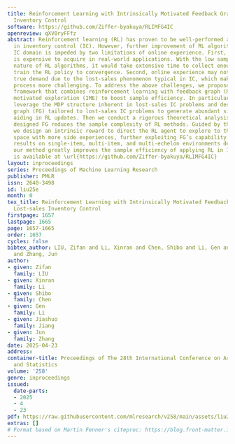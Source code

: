 ```yaml
---
title: Reinforcement Learning with Intrinsically Motivated Feedback Graph for Lost-sales
  Inventory Control
software: https://github.com/Ziffer-byakuya/RLIMFG4IC
openreview: qXV0ryFFfz
abstract: Reinforcement learning (RL) has proven to be well-performed and versatile
  in inventory control (IC). However, further improvement of RL algorithms in the
  IC domain is impeded by two limitations of online experience. First, online experience
  is expensive to acquire in real-world applications. With the low sample efficiency
  nature of RL algorithms, it would take extensive time to collect enough data and
  train the RL policy to convergence. Second, online experience may not reflect the
  true demand due to the lost-sales phenomenon typical in IC, which makes the learning
  process more challenging. To address the above challenges, we propose a training
  framework that combines reinforcement learning with feedback graph (RLFG) and intrinsically
  motivated exploration (IME) to boost sample efficiency. In particular, we first
  leverage the MDP structure inherent in lost-sales IC problems and design the feedback
  graph (FG) tailored to lost-sales IC problems to generate abundant side experiences
  aiding in RL updates. Then we conduct a rigorous theoretical analysis of how the
  designed FG reduces the sample complexity of RL methods. Guided by these insights,
  we design an intrinsic reward to direct the RL agent to explore to the state-action
  space with more side experiences, further exploiting FG’s capability. Experimental
  results on single-item, multi-item, and multi-echelon environments demonstrate that
  our method greatly improves the sample efficiency of applying RL in IC.  Our code
  is available at \url{https://github.com/Ziffer-byakuya/RLIMFG4IC}
layout: inproceedings
series: Proceedings of Machine Learning Research
publisher: PMLR
issn: 2640-3498
id: liu25e
month: 0
tex_title: Reinforcement Learning with Intrinsically Motivated Feedback Graph for
  Lost-sales Inventory Control
firstpage: 1657
lastpage: 1665
page: 1657-1665
order: 1657
cycles: false
bibtex_author: LIU, Zifan and Li, Xinran and Chen, Shibo and Li, Gen and Jiang, Jiashuo
  and Zhang, Jun
author:
- given: Zifan
  family: LIU
- given: Xinran
  family: Li
- given: Shibo
  family: Chen
- given: Gen
  family: Li
- given: Jiashuo
  family: Jiang
- given: Jun
  family: Zhang
date: 2025-04-23
address:
container-title: Proceedings of The 28th International Conference on Artificial Intelligence
  and Statistics
volume: '258'
genre: inproceedings
issued:
  date-parts:
  - 2025
  - 4
  - 23
pdf: https://raw.githubusercontent.com/mlresearch/v258/main/assets/liu25e/liu25e.pdf
extras: []
# Format based on Martin Fenner's citeproc: https://blog.front-matter.io/posts/citeproc-yaml-for-bibliographies/
---
```

